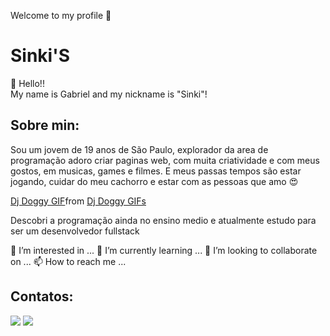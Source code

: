 Welcome to my profile 🤟

# **Sinki'S**
👋 Hello!! <br> My name is Gabriel and my nickname is "Sinki"!

## Sobre min:
Sou um jovem de 19 anos de São Paulo, explorador da area de programação adoro criar paginas web, com muita criatividade e com meus gostos, em musicas, games e filmes. E meus passas tempos são estar jogando, cuidar do meu cachorro e estar com as pessoas que amo :heart_eyes:

<div class="tenor-gif-embed" data-postid="841797459837238315" data-share-method="host" data-aspect-ratio="0.564257" data-width="100%"><a href="https://tenor.com/view/dj-doggy-dog-doggy-gif-841797459837238315">Dj Doggy GIF</a>from <a href="https://tenor.com/search/dj+doggy-gifs">Dj Doggy GIFs</a></div> <script type="text/javascript" async src="https://tenor.com/embed.js"></script>

Descobri a programação ainda no ensino medio e atualmente estudo para ser um desenvolvedor fullstack  

👀 I’m interested in ...
🌱 I’m currently learning ...
💞️ I’m looking to collaborate on ...
📫 How to reach me ...

## Contatos:

<div>
<a href = "https://github.com/Sinki27/Sinki27/blob/main/bar120bosa@gmail.com"><img loading="lazy" src="https://img.shields.io/badge/Gmail-D14836?style=for-the-badge&logo=gmail&logoColor=white" target="_blank"></a>
<a href="https://www.linkedin.com/in/gabriel-guilherme-70101b246" target="_blank"><img loading="lazy" src="https://img.shields.io/badge/-LinkedIn-%230077B5?style=for-the-badge&logo=linkedin&logoColor=white" target="_blank"></a>   
</div>

<!---
--->
